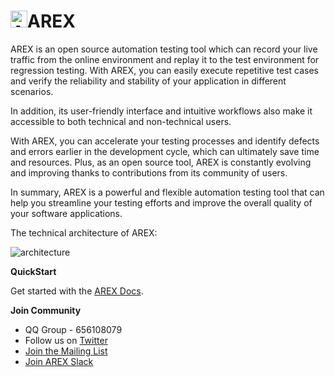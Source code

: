 # <img src="https://avatars.githubusercontent.com/u/103105168?s=200&v=4" alt="Arex Icon" width="27" height=""/>AREX  
AREX is an open source automation testing tool which can record your live traffic from the online environment and replay it to the test environment for regression testing. With AREX, you can easily execute repetitive test cases and verify the reliability and stability of your application in different scenarios.

In addition, its user-friendly interface and intuitive workflows also make it accessible to both technical and non-technical users.

With AREX, you can accelerate your testing processes and identify defects and errors earlier in the development cycle, which can ultimately save time and resources. Plus, as an open source tool, AREX is constantly evolving and improving thanks to contributions from its community of users.

In summary, AREX is a powerful and flexible automation testing tool that can help you streamline your testing efforts and improve the overall quality of your software applications.

The technical architecture of AREX:

![architecture](https://github.com/arextest/.github/assets/118187476/3e976f19-07fa-4734-bbe7-3a2284607203)

**QuickStart**

Get started with the [AREX Docs](http://arextest.com/docs/intro).

**Join Community**

- QQ Group - 656108079
- Follow us on [Twitter](https://twitter.com/AREX_Test)
- [Join the Mailing List](https://groups.google.com/g/arex-test)
- [Join AREX Slack](https://arexcommunity.slack.com/ssb/redirect)
